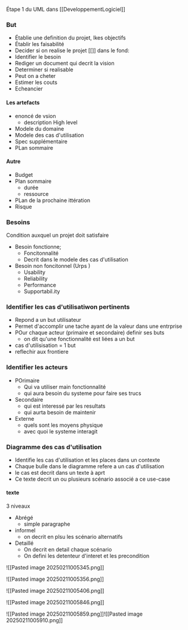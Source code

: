 
Étape 1 du UML dans [[DeveloppementLogiciel]]

### But
- Établie une definition du projet, lkes objectifs
- Établir les faisabilité
- Decider si on realise le projet
[[]]
dans le fond: 
- Identifier le besoin
- Rediger un document qui decrit la vision
- Determiner si realisable
- Peut on a cheter
- Estimer les couts
- Echeancier

#### Les artefacts 
- enoncé de vsion
	- description High level 
- Modele du domaine
- Modele des cas d'utilisation
- Spec supplémentaire
- PLan sommaire


#### Autre
- Budget
- Plan sommaire
	- durée
	- ressource
- PLan de la prochaine ittération
- Risque

### Besoins
Condition auxquel un projet doit satisfaire

- Besoin fonctionne; 
	- Foncitonnalité 
	- Decrit dans le modele des cas d'utilisation
- Besoin non foncitonnel (Urps )
	-  Usability
	- Reliability
	- Performance
	- Supportabil.ity


### Identifier les cas d'utilisatiwon pertinents 
- Repond a un but utilisateur
- Permet d'accomplir une tache ayant de la valeur dans une entrprise
- POur chaque acteur (primaire et secondaire) definir ses buts 
	- on dit qu'une fonctionnalité est liées a un but
- cas d'utilisisation = 1 but
- reflechir aux frontiere


### Identifier les acteurs
- POrimaire
	- Qui va utiliser main fonctionnalité 
	- qui aura besoin du systeme pour faire ses trucs
- Secondaire
	- qui est interessé par les resultats
	- qui aurta besoin de maintenir
- Externe
	- quels sont les moyens physique
	- avec quoi le systeme interagit

### Diagramme des cas d'utilisation
- Identifie les cas d'utilisation et les places dans un contexte 
- Chaque bulle dans le diagramme refere a un cas d'utilisation
- le cas est decrit dans un texte à aprt 
- Ce texte decrit un ou plusieurs scénario associé a ce use-case

#### texte 
3 niveaux
- Abrégé
	- simple paragraphe
- informel
	- on decrit en plsu les scénario alternatifs
- Detaillé
	- On decrit en detail chaque scénario
	- On defini les detenteur d'interet et les precondition

![[Pasted image 20250211005345.png]]

![[Pasted image 20250211005356.png]]

![[Pasted image 20250211005406.png]]


![[Pasted image 20250211005846.png]]


![[Pasted image 20250211005859.png]]![[Pasted image 20250211005910.png]]